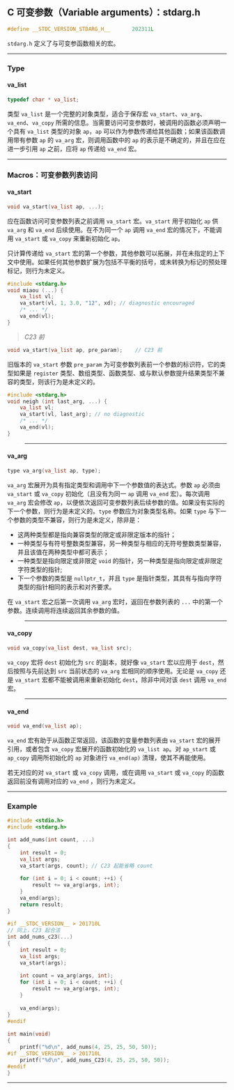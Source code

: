 ## C 可变参数（Variable arguments）：stdarg.h

```c
#define __STDC_VERSION_STDARG_H__       202311L
```

`stdarg.h` 定义了与可变参函数相关的宏。

---
### Type

#### va_list

```c
typedef char * va_list;
```

类型 `va_list` 是一个完整的对象类型，适合于保存宏 `va_start`、`va_arg`、`va_end`、`va_copy` 所需的信息。当需要访问可变参数时，被调用的函数必须声明一个具有 `va_list` 类型的对象 `ap`，`ap` 可以作为参数传递给其他函数；如果该函数调用带有参数 `ap` 的 `va_arg` 宏，则调用函数中的 `ap` 的表示是不确定的，并且在应在进一步引用 `ap` 之前，应将 `ap` 传递给 `va_end` 宏。

---
### Macros：可变参数列表访问

#### va_start

```c
void va_start(va_list ap, ...); 
```

应在函数访问可变参数列表之前调用 `va_start` 宏。`va_start` 用于初始化 `ap` 供 `va_arg` 和 `va_end` 后续使用。在不为同一个 `ap` 调用 `va_end` 宏的情况下，不能调用 `va_start` 或 `va_copy` 来重新初始化 `ap`。

只计算传递给 `va_start` 宏的第一个参数，其他参数可以拓展，并在未指定的上下文中使用。如果任何其他参数扩展为包括不平衡的括号，或未转换为标记的预处理标记，则行为未定义。

```c
#include <stdarg.h>
void miaou (...) {
    va_list vl;
    va_start(vl, 1, 3.0, "12", xd); // diagnostic encouraged
    /* ... */
    va_end(vl);
}
```

> *C23* *前*

```c
void va_start(va_list ap, pre_param);    // C23 前
```

旧版本的 `va_start` 参数 `pre_param` 为可变参数列表前一个参数的标识符，它的类型如果是 `register` 类型、数组类型、函数类型、或与默认参数提升结果类型不兼容的类型，则该行为是未定义的。

```c
#include <stdarg.h>
void neigh (int last_arg, ...) {
    va_list vl;
    va_start(vl, last_arg); // no diagnostic
    /* ... */
    va_end(vl);
}
```

>---

#### va_arg

```c
type va_arg(va_list ap, type);

```

`va_arg` 宏展开为具有指定类型和调用中下一个参数值的表达式。参数 `ap` 必须由 `va_start` 或 `va_copy` 初始化（且没有为同一 `ap` 调用 `va_end` 宏）。每次调用 `va_arg` 宏会修改 `ap`，以便依次返回可变参数列表后续参数的值。如果没有实际的下一个参数，则行为是未定义的。`type` 参数应为对象类型名称。如果 `type` 与下一个参数的类型不兼容，则行为是未定义，除非是：
- 这两种类型都是指向兼容类型的限定或非限定版本的指针；
- 一种类型与有符号整数类型兼容，另一种类型与相应的无符号整数类型兼容，并且该值在两种类型中都可表示；
- 一种类型是指向限定或非限定 `void` 的指针，另一种类型是指向限定或非限定字符类型的指针;
- 下一个参数的类型是 `nullptr_t`，并且 `type` 是指针类型，其具有与指向字符类型的指针相同的表示和对齐要求。

在 `va_start` 宏之后第一次调用 `va_arg` 宏时，返回在参数列表的 `...` 中的第一个参数。连续调用将连续返回其余参数的值。

>---

#### va_copy

```c
void va_copy(va_list dest, va_list src);
```

`va_copy` 宏将 `dest` 初始化为 `src` 的副本，就好像 `va_start` 宏以应用于 `dest`，然后按照与先前达到 `src` 当前状态的 `va_arg` 宏相同的顺序使用。无论是 `va_copy` 还是 `va_start` 宏都不能被调用来重新初始化 `dest`，除非中间对该 `dest` 调用 `va_end` 宏。

>---

#### va_end

```c
void va_end(va_list ap);
```

`va_end` 宏有助于从函数正常返回，该函数的变量参数列表由 `va_start` 宏的展开引用，或者包含 `va_copy` 宏展开的函数初始化的 `va_list ap`。对 `ap_start` 或 `ap_copy` 调用所初始化的 `ap` 对象进行 `va_end(ap)` 清理，使其不再能使用。

若无对应的对 `va_start` 或 `va_copy` 调用，或在调用 `va_start` 或 `va_copy` 的函数返回前没有调用对应的 `va_end` ，则行为未定义。

---
### Example

```c
#include <stdio.h>
#include <stdarg.h>

int add_nums(int count, ...) 
{
    int result = 0;
    va_list args;
    va_start(args, count); // C23 起能省略 count
 
    for (int i = 0; i < count; ++i) {
        result += va_arg(args, int);
    }
    va_end(args);
    return result;
}
 
#if __STDC_VERSION__ > 201710L
// 同上，C23 起合法
int add_nums_c23(...)
{
    int result = 0;
    va_list args;
    va_start(args);
 
    int count = va_arg(args, int);
    for (int i = 0; i < count; ++i) {
        result += va_arg(args, int);
    }
 
    va_end(args);
}
#endif
 
int main(void) 
{
    printf("%d\n", add_nums(4, 25, 25, 50, 50));
#if __STDC_VERSION__ > 201710L
    printf("%d\n", add_nums_C23(4, 25, 25, 50, 50));
#endif
}
```

---